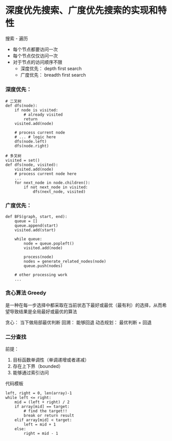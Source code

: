 # 深度优先搜索、广度优先搜索的实现和特性

搜索 - 遍历

* 每个节点都要访问一次
* 每个节点仅仅访问一次
* 对于节点的访问顺序不限
    * 深度优先： depth first search
    * 广度优先： breadth first search

### 深度优先：
```
# 二叉树
def dfs(node):
    if node is visited:
        # already visited
        return
    visited.add(node)

    # process current node
    # ... # logic here
    dfs(node.left)
    dfs(node.right)
```
```
# 多叉树
visited = set()
def dfs(node, visited):
    visited.add(node)
    # process current node here
    ...
    for next_node in node.children():
        if not next_node in visited:
            dfs(next_node, visited)
```

### 广度优先：
```
def BFS(graph, start, end):
    queue = []
    queue.append(start)
    visited.add(start)

    while queue:
        node = queue.popleft()
        visited.add(node)

        process(node)
        nodes = generate_related_nodes(node)
        queue.push(nodes)

    # other processing work
    ...
```


### 贪心算法 Greedy
是一种在每一步选择中都采取在当前状态下最好或最优（最有利）的选择，从而希望导致结果是全局最好或最优的算法

贪心： 当下做局部最优判断
回溯： 能够回退
动态规划： 最优判断 + 回退


### 二分查找

前提：
1. 目标函数单调性（单调递增或者递减）
2. 存在上下界（bounded）
3. 能够通过索引访问

代码模板
```
left, right = 0, len(array)-1
while left <= right:
    mid = (left + right) / 2
    if array[mid] == target:
        # find the target!!
        break or return result
    elif array[mid] < target:
        left = mid + 1
    else:
        right = mid - 1
```